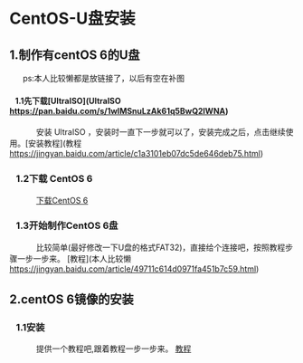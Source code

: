 # CentOS-U盘安装  

## 1.制作有centOS 6的U盘

&nbsp;&nbsp;&nbsp;&nbsp;&nbsp;&nbsp;ps:本人比较懒都是放链接了，以后有空在补图

#### &nbsp;&nbsp;&nbsp;1.1先下载[UltraISO](UltraISO https://pan.baidu.com/s/1wlMSnuLzAk61q5BwQ2lWNA) 

&nbsp;&nbsp;&nbsp;&nbsp;&nbsp;&nbsp;&nbsp;&nbsp;&nbsp;&nbsp;&nbsp;&nbsp;安装 UltraISO
，安装时一直下一步就可以了，安装完成之后，点击继续使用。[安装教程](教程 https://jingyan.baidu.com/article/c1a3101eb07dc5de646deb75.html)

### &nbsp;&nbsp;&nbsp;1.2下载 CentOS 6

&nbsp;&nbsp;&nbsp;&nbsp;&nbsp;&nbsp;&nbsp;&nbsp;&nbsp;&nbsp;&nbsp;&nbsp;[下载CentOS 6](CentOS6 "https://pan.baidu.com/s/1egC0z7zqvZ1PEz0VpEkV6Q")

### &nbsp;&nbsp;&nbsp;1.3开始制作CentOS 6盘

&nbsp;&nbsp;&nbsp;&nbsp;&nbsp;&nbsp;&nbsp;&nbsp;&nbsp;&nbsp;&nbsp;&nbsp;比较简单(最好修改一下U盘的格式FAT32)，直接给个连接吧，按照教程步骤一步一步来。 [教程](本人比较懒 https://jingyan.baidu.com/article/49711c614d0971fa451b7c59.html)

## 2.centOS 6镜像的安装

### &nbsp;&nbsp;&nbsp;1.1安装

&nbsp;&nbsp;&nbsp;&nbsp;&nbsp;&nbsp;&nbsp;&nbsp;&nbsp;&nbsp;&nbsp;&nbsp;提供一个教程吧,跟着教程一步一步来。 [教程](https://www.cnblogs.com/weigege/p/9237760.html)
